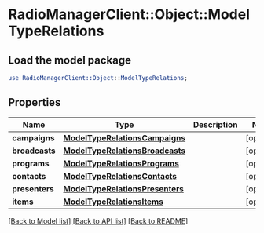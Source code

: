 # RadioManagerClient::Object::ModelTypeRelations

## Load the model package
```perl
use RadioManagerClient::Object::ModelTypeRelations;
```

## Properties
Name | Type | Description | Notes
------------ | ------------- | ------------- | -------------
**campaigns** | [**ModelTypeRelationsCampaigns**](ModelTypeRelationsCampaigns.md) |  | [optional] 
**broadcasts** | [**ModelTypeRelationsBroadcasts**](ModelTypeRelationsBroadcasts.md) |  | [optional] 
**programs** | [**ModelTypeRelationsPrograms**](ModelTypeRelationsPrograms.md) |  | [optional] 
**contacts** | [**ModelTypeRelationsContacts**](ModelTypeRelationsContacts.md) |  | [optional] 
**presenters** | [**ModelTypeRelationsPresenters**](ModelTypeRelationsPresenters.md) |  | [optional] 
**items** | [**ModelTypeRelationsItems**](ModelTypeRelationsItems.md) |  | [optional] 

[[Back to Model list]](../README.md#documentation-for-models) [[Back to API list]](../README.md#documentation-for-api-endpoints) [[Back to README]](../README.md)



